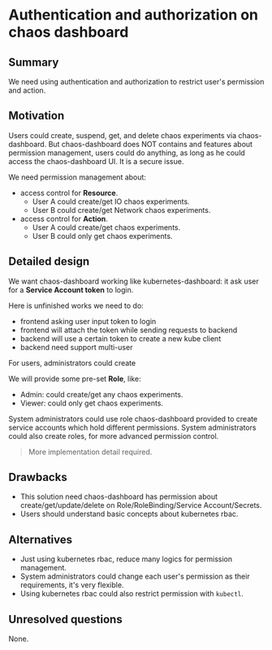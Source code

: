 # Authentication and authorization on chaos dashboard

## Summary

We need using authentication and authorization to restrict user's permission and
action.

## Motivation

Users could create, suspend, get, and delete chaos experiments via chaos-dashboard.
But chaos-dashboard does NOT contains and features about permission management, users
could do anything, as long as he could access the chaos-dashboard UI. It is a secure
issue.

We need permission management about:

- access control for **Resource**.
  - User A could create/get IO chaos experiments.
  - User B could create/get Network chaos experiments.
- access control for **Action**.
  - User A could create/get chaos experiments.
  - User B could only get chaos experiments.

## Detailed design

We want chaos-dashboard working like kubernetes-dashboard: it ask user
for a **Service Account token** to login.

Here is unfinished works we need to do:

- frontend asking user input token to login
- frontend will attach the token while sending requests to backend
- backend will use a certain token to create a new kube client
- backend need support multi-user

For users, administrators could create

We will provide some pre-set **Role**, like:

- Admin: could create/get any chaos experiments.
- Viewer: could only get chaos experiments.

System administrators could use role chaos-dashboard provided to create service
accounts which hold different permissions. System administrators could also create
roles, for more advanced permission control.

> More implementation detail required.

## Drawbacks

- This solution need chaos-dashboard has permission about create/get/update/delete
  on Role/RoleBinding/Service Account/Secrets.
- Users should understand basic concepts about kubernetes rbac.

## Alternatives

- Just using kubernetes rbac, reduce many logics for permission management.
- System administrators could change each user's permission as their requirements,
  it's very flexible.
- Using kubernetes rbac could also restrict permission with `kubectl`.

## Unresolved questions

None.
